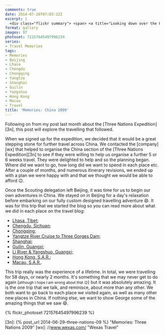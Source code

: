 ```yaml
---
comments: true
date: 2014-07-26T07:03:12Z
excerpt: |
  <div class="flickr summary"> <span> <a title="Looking down over the Himalayas" href="//farm3.staticflickr.com/2924/14738921502_5ed1757a3d_b.jpg" class="image cboxElement" rel="gallery2"><img src="//farm3.staticflickr.com/2924/14738921502_5ed1757a3d_q.jpg" alt="Looking down over the Himalayas"></a> <a title="View on Flickr" href="//www.flickr.com/photos/richard-perry/14738921502/" class="flickrlink"> </a> </span> <span> <a title="Our Hotel in Lhasa" href="//farm6.staticflickr.com/5559/14736040661_62f453bc8e_b.jpg" class="image cboxElement" rel="gallery2"><img src="//farm6.staticflickr.com/5559/14736040661_62f453bc8e_q.jpg" alt="Our Hotel in Lhasa"></a> <a title="View on Flickr" href="//www.flickr.com/photos/richard-perry/14736040661/" class="flickrlink"> </a> </span> <span> <a title="Lhasa, Tibet" href="//farm4.staticflickr.com/3875/14759078773_c0fd9c2bea_b.jpg" class="image cboxElement" rel="gallery2"><img src="//farm4.staticflickr.com/3875/14759078773_c0fd9c2bea_q.jpg" alt="Lhasa, Tibet"></a> <a title="View on Flickr" href="//www.flickr.com/photos/richard-perry/14759078773/" class="flickrlink"> </a> </span> <span> <a title="In the confines of the Potala Palace" href="//farm4.staticflickr.com/3853/14736854004_c6595a624e_b.jpg" class="image cboxElement" rel="gallery2"><img src="//farm4.staticflickr.com/3853/14736854004_c6595a624e_q.jpg" alt="In the confines of the Potala Palace"></a> <a title="View on Flickr" href="//www.flickr.com/photos/richard-perry/14736854004/" class="flickrlink"> </a> </span> <span> <a title="The Potala Palace" href="//farm3.staticflickr.com/2938/14552584379_8c15315b36_b.jpg" class="image cboxElement" rel="gallery2"><img src="//farm3.staticflickr.com/2938/14552584379_8c15315b36_q.jpg" alt="The Potala Palace"></a> <a title="View on Flickr" href="//www.flickr.com/photos/richard-perry/14552584379/" class="flickrlink"> </a> </span> <span> <a title="IMG_2481" href="//farm6.staticflickr.com/5595/14739221835_433bb52663_b.jpg" class="image cboxElement" rel="gallery2"><img src="//farm6.staticflickr.com/5595/14739221835_433bb52663_q.jpg" alt="IMG_2481"></a> <a title="View on Flickr" href="//www.flickr.com/photos/richard-perry/14739221835/" class="flickrlink"> </a> </span> <span> <a title="Buddhist Monks Debating" href="//farm6.staticflickr.com/5596/14738930002_3b2a79ce21_b.jpg" class="image cboxElement" rel="gallery2"><img src="//farm6.staticflickr.com/5596/14738930002_3b2a79ce21_q.jpg" alt="Buddhist Monks Debating"></a> <a title="View on Flickr" href="//www.flickr.com/photos/richard-perry/14738930002/" class="flickrlink"> </a> </span> <span> <a title="IMG_2553" href="//farm3.staticflickr.com/2940/14736860064_21bcef34e5_b.jpg" class="image cboxElement" rel="gallery2"><img src="//farm3.staticflickr.com/2940/14736860064_21bcef34e5_q.jpg" alt="IMG_2553"></a> <a title="View on Flickr" href="//www.flickr.com/photos/richard-perry/14736860064/" class="flickrlink"> </a> </span> </div>
format: gallery
images: 97
photoset: 72157645497996239
series:
- Travel Memories
tags:
- Memories
- Beijing
- Lhasa
- Chengdu
- Chongqing
- Yangtze
- Shanghai
- Guilin
- Yangshuo
- Hong Kong
- Macau
- Travel
title: 'Memories: China 2009'
---
```


Following on from my post last month about the [Three Nations Expedition][3n], this post will explore
the travelling that followed.

When we signed up for the expedition, we decided that it would be a great stepping stone for further
travel across China. We contacted the [company][wx] that helped to organise the China section of the
[Three Nations Expedition][3n] to see if they were willing to help us organise a further 5 or 6
weeks travel. They were delighted to help and so the planning began. Where did we want to go, how
long did we want to spend in each place etc. After a couple of months, and numerous itinerary
revisions, we ended up with a plan we were happy with and that we thought we would be able to afford
:wink:.

Once the Scouting delegation left Beijing, it was time for us to begin our own adventures in China.
We stayed on in Beijing for a day's relaxation before embarking on our fully custom designed
travelling adventure :smile:. It was for this trip that we started the blog so you can read more
about what we did in each place on the travel blog:

 * [Lhasa, Tibet](//travel.perry-online.me.uk/tibet/lhasa/);
 * [Chengdu, Sichuan](//travel.perry-online.me.uk/china/chengdu/);
 * [Chongqing](//travel.perry-online.me.uk/china/chongqing/);
 * [Yangtze River Cruise to Three Gorges Dam](//travel.perry-online.me.uk/china/yangtze/);
 * [Shanghai](//travel.perry-online.me.uk/china/shanghai/);
 * [Guilin, Guangxi](//travel.perry-online.me.uk/china/guilin/);
 * [Li River & Yangshuo, Guangxi](//travel.perry-online.me.uk/china/yangshuo/);
 * [Hong Kong, S.A.R.](//travel.perry-online.me.uk/china/hong-kong/);
 * [Macau, S.A.R.](//travel.perry-online.me.uk/china/macau/).

This trip really was the experience of a lifetime. In total, we were travelling for 58 days, or
nearly 2 months. It's something that we may never get to do again (<small>although I hope I am wrong
about that :wink:</small>) but it was absolutely amazing. It is the one trip that we talk, and 
reminisce, about more than any other. We both want to go back to each place we visited again, as
well as many other new places in China. If nothing else, we want to show George some of the
amazing things that we saw :smile:.

{% flickr_photoset 72157645497996239 %}

[3n]: {% post_url 2014-06-29-three-nations-09 %} "Memories: Three Nations 2009"
[wx]: //www.wexas.com/ "Wexas Travel"